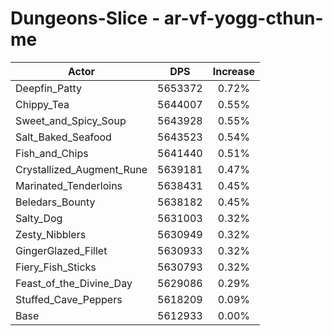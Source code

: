 # Dungeons-Slice - ar-vf-yogg-cthun-me
| Actor | DPS | Increase |
|---|:---:|:---:|
|Deepfin_Patty|5653372|0.72%|
|Chippy_Tea|5644007|0.55%|
|Sweet_and_Spicy_Soup|5643928|0.55%|
|Salt_Baked_Seafood|5643523|0.54%|
|Fish_and_Chips|5641440|0.51%|
|Crystallized_Augment_Rune|5639181|0.47%|
|Marinated_Tenderloins|5638431|0.45%|
|Beledars_Bounty|5638182|0.45%|
|Salty_Dog|5631003|0.32%|
|Zesty_Nibblers|5630949|0.32%|
|GingerGlazed_Fillet|5630933|0.32%|
|Fiery_Fish_Sticks|5630793|0.32%|
|Feast_of_the_Divine_Day|5629086|0.29%|
|Stuffed_Cave_Peppers|5618209|0.09%|
|Base|5612933|0.00%|

